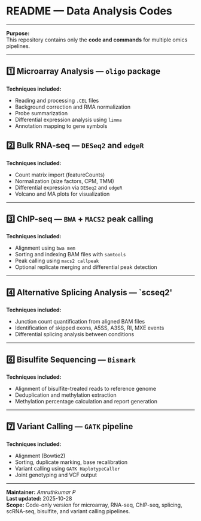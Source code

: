 # README —  Data Analysis Codes
---
**Purpose:**  
This repository contains only the **code and commands** for multiple omics pipelines.  
  

---

## 1️⃣ Microarray Analysis — `oligo` package


**Techniques included:**
- Reading and processing `.CEL` files  
- Background correction and RMA normalization  
- Probe summarization  
- Differential expression analysis using `limma`  
- Annotation mapping to gene symbols  


## 2️⃣ Bulk RNA-seq — `DESeq2` and `edgeR`

 
**Techniques included:**
- Count matrix import (featureCounts)  
- Normalization (size factors, CPM, TMM)  
- Differential expression via `DESeq2` and `edgeR`  
- Volcano and MA plots for visualization  



---

## 3️⃣ ChIP-seq — `BWA` + `MACS2` peak calling


**Techniques included:**
- Alignment using `bwa mem`  
- Sorting and indexing BAM files with `samtools`  
- Peak calling using `macs2 callpeak`  
- Optional replicate merging and differential peak detection  


---

## 4️⃣ Alternative Splicing Analysis — `scseq2'
  
**Techniques included:**
- Junction count quantification from aligned BAM files  
- Identification of skipped exons, A5SS, A3SS, RI, MXE events  
- Differential splicing analysis between conditions  

---


## 6️⃣ Bisulfite Sequencing — `Bismark`


**Techniques included:**
- Alignment of bisulfite-treated reads to reference genome  
- Deduplication and methylation extraction  
- Methylation percentage calculation and report generation  


---

## 7️⃣ Variant Calling — `GATK` pipeline
  
**Techniques included:**
- Alignment (Bowtie2)  
- Sorting, duplicate marking, base recalibration  
- Variant calling using `GATK HaplotypeCaller`  
- Joint genotyping and VCF output  
---



**Maintainer:** *Amruthkumar P*  
**Last updated:** 2025-10-28  
**Scope:** Code-only version for microarray, RNA-seq, ChIP-seq, splicing, scRNA-seq, bisulfite, and variant calling pipelines.  
